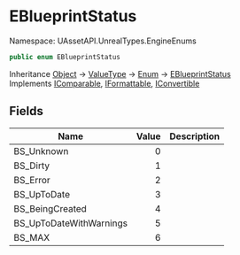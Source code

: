 # EBlueprintStatus

Namespace: UAssetAPI.UnrealTypes.EngineEnums

```csharp
public enum EBlueprintStatus
```

Inheritance [Object](https://docs.microsoft.com/en-us/dotnet/api/system.object) → [ValueType](https://docs.microsoft.com/en-us/dotnet/api/system.valuetype) → [Enum](https://docs.microsoft.com/en-us/dotnet/api/system.enum) → [EBlueprintStatus](./uassetapi.unrealtypes.engineenums.eblueprintstatus.md)<br>
Implements [IComparable](https://docs.microsoft.com/en-us/dotnet/api/system.icomparable), [IFormattable](https://docs.microsoft.com/en-us/dotnet/api/system.iformattable), [IConvertible](https://docs.microsoft.com/en-us/dotnet/api/system.iconvertible)

## Fields

| Name | Value | Description |
| --- | --: | --- |
| BS_Unknown | 0 |  |
| BS_Dirty | 1 |  |
| BS_Error | 2 |  |
| BS_UpToDate | 3 |  |
| BS_BeingCreated | 4 |  |
| BS_UpToDateWithWarnings | 5 |  |
| BS_MAX | 6 |  |
